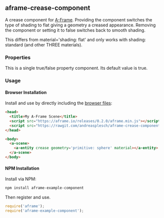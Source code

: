 ## aframe-crease-component

A crease component for [A-Frame](https://aframe.io). Providing the component switches the type of shading to flat giving a geometry a creased appearance.
Removing the component or setting it to false switches back to smooth shading.

This differs from material='shading: flat' and only works with shading: standard (and other THREE materials). 

### Properties

This is a single true/false property component. Its default value is true. 

### Usage

#### Browser Installation

Install and use by directly including the [browser files](dist):

```html
<head>
  <title>My A-Frame Scene</title>
  <script src="https://aframe.io/releases/0.2.0/aframe.min.js"></script>
  <script src="https://rawgit.com/andreasplesch/aframe-crease-component/master/dist/aframe-crease-component.min.js"></script>
</head>

<body>
  <a-scene>
    <a-entity crease geometry='primitive: sphere' material></a-entity>
  </a-scene>
</body>
```

#### NPM Installation

Install via NPM:

```bash
npm install aframe-example-component
```

Then register and use.

```js
require('aframe');
require('aframe-example-component');
```
